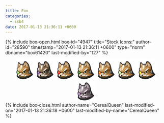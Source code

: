 ```yaml
---
title: Fox
categories:
  - ssb4
date: 2017-01-13 21:36:11 +0600
---
```

{% include box-open.html box-id="4947" title="Stock Icons:" author-id="28590" timestamp="2017-01-13 21:36:11 +0600" type="norm" dbname="box61420" last-modified-by="127" %}
<center><img src="Stock_1.png" /><img src="Stock_2.png" /><img src="Stock_3.png" /><img src="Stock_4.png" /><img src="Stock_5.png" /><img src="Stock_6.png" /><img src="Stock_7.png" /><img src="Stock_8.png" /></center>
{% include box-close.html author-name="CerealQueen" last-modified-on="2017-01-13 21:36:18 +0600" last-modified-by-name="CerealQueen" %}

